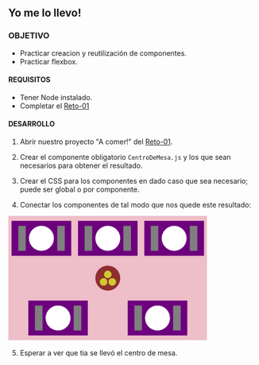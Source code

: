 ## Yo me lo llevo!

### OBJETIVO 
- Practicar creacion y reutilización de componentes.
- Practicar flexbox.

#### REQUISITOS 
- Tener Node instalado.
- Completar el [Reto-01](../Reto-01)

#### DESARROLLO

1. Abrir nuestro proyecto "A comer!" del [Reto-01](../Reto-01).

2. Crear el componente obligatorio `CentroDeMesa.js` y los que sean necesarios para obtener el resultado.

3. Crear el CSS para los componentes en dado caso que sea necesario; puede ser global o por componente.

4. Conectar los componentes de tal modo que nos quede este resultado:
<img src="./public/resultado.png" width="400">

5. Esperar a ver que tia se llevó el centro de mesa.